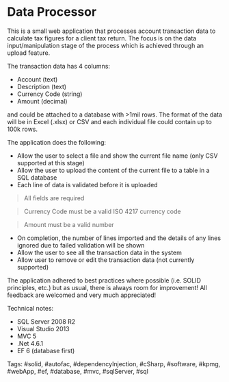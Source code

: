 # Data Processor

This is a small web application that processes account transaction data to calculate tax figures for a client tax return. The focus is on the data input/manipulation stage of the process which is achieved through an upload feature. 

The transaction data has 4 columns: 

- Account (text)
- Description (text)
- Currency Code (string)
- Amount (decimal) 

and could be attached to a database with >1mil rows. The format of the data will be in Excel (.xlsx) or CSV and each individual file could contain up to 100k rows.

The application does the following:

- Allow the user to select a file and show the current file name (only CSV supported at this stage)
- Allow the user to upload the content of the current file to a table in a SQL database
- Each line of data is validated before it is uploaded

> All fields are required

> Currency Code must be a valid ISO 4217 currency code

> Amount must be a valid number

- On completion, the number of lines imported and the details of any lines ignored due to failed validation will be shown
- Allow the user to see all the transaction data in the system
- Allow user to remove or edit the transaction data (not currently supported)

The application adhered to best practices where possible (i.e. SOLID principles, etc.) but as usual, there is always room for improvement! All feedback are welcomed and very much appreciated!

Technical notes:
- SQL Server 2008 R2
- Visual Studio 2013
- MVC 5
- .Net 4.6.1
- EF 6 (database first)

Tags: #solid, #autofac, #dependencyInjection, #cSharp, #software, #kpmg, #webApp, #ef, #database, #mvc, #sqlServer, #sql
